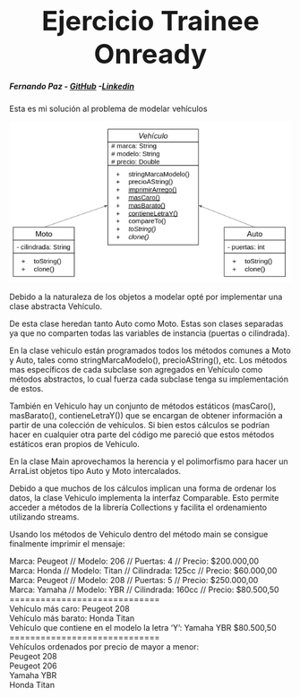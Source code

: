 <h1 style="text-align:center">  <font size="+5">Ejercicio Trainee Onready</font></h1>

##### Fernando Paz - [GitHub](https://github.com/fernandopaz1) -[Linkedin](https://www.linkedin.com/in/ferpaz/)

Esta es mi solución al problema de modelar vehículos

<div style="text-align:center"; "display:block";>
<img src="diagramaDeClases.png"
     alt="Markdown Monster icon"
    />
</div>

Debido a la naturaleza de los objetos a modelar opté por implementar una clase abstracta Vehículo.

De esta clase heredan tanto Auto como Moto. Estas son clases separadas ya que no comparten todas las variables de instancia (puertas o cilindrada).

En la clase vehiculo están programados todos los métodos comunes a Moto y Auto, tales como stringMarcaModelo(), precioAString(), etc. Los métodos mas específicos de cada subclase son agregados en Vehículo como métodos abstractos, lo cual fuerza cada subclase tenga su implementación de estos.


También en Vehiculo hay un conjunto de métodos estáticos (masCaro(), masBarato(), contieneLetraY()) que se encargan de obtener información a partir de una colección de vehículos. Si bien estos cálculos se podrían hacer en cualquier otra parte del código me pareció que estos métodos estáticos eran propios de Vehiculo.


En la clase Main aprovechamos la herencia y el polimorfismo para hacer un ArraList objetos tipo Auto y Moto intercalados.

Debido a que muchos de los cálculos implican una forma de ordenar los datos, la clase Vehiculo implementa la interfaz Comparable<Vehiculo>. Esto permite acceder a métodos de la librería Collections y facilita el ordenamiento utilizando streams.

Usando los métodos de Vehiculo dentro del método main se consigue finalmente imprimir el mensaje:

Marca: Peugeot // Modelo: 206 // Puertas: 4 // Precio: $200.000,00</br>
Marca: Honda // Modelo: Titan // Cilindrada: 125cc // Precio: $60.000,00</br>
Marca: Peugeot // Modelo: 208 // Puertas: 5 // Precio: $250.000,00</br>
Marca: Yamaha // Modelo: YBR // Cilindrada: 160cc // Precio: $80.500,50</br>
=============================</br>
Vehículo más caro: Peugeot 208</br>
Vehículo más barato: Honda Titan</br>
Vehículo que contiene en el modelo la letra ‘Y’: Yamaha YBR $80.500,50</br>
=============================</br>
Vehículos ordenados por precio de mayor a menor:</br>
Peugeot 208</br>
Peugeot 206</br>
Yamaha YBR</br>
Honda Titan</br>
